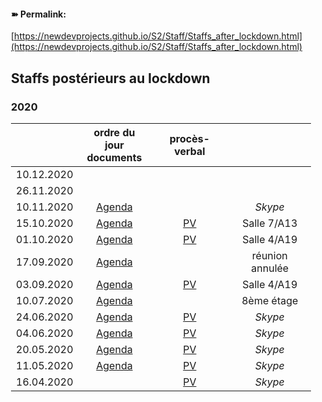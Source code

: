 <link rel="stylesheet" href="https://newdevprojects.github.io/S2/S2.css">

<style>
body {
    width: 50%;
    margin: auto;
}
</style>

#### &#10173; Permalink: 
[https://newdevprojects.github.io/S2/Staff/Staffs_after_lockdown.html](https://newdevprojects.github.io/S2/Staff/Staffs_after_lockdown.html)

## Staffs postérieurs au lockdown

### 2020

| &nbsp; | ordre du jour<br>documents | procès-verbal | &nbsp; |
| :---: | :---: | :---: | :---: |
| 10.12.2020 | &nbsp; | &nbsp; | &nbsp; |
| 26.11.2020 | &nbsp; | &nbsp; | &nbsp; |
| 10.11.2020 | [Agenda](https://newdevprojects.github.io/S2/Staff_20201110/20201110_Staff_Agenda.html) | &nbsp; | *Skype* |
| 15.10.2020 | [Agenda](https://newdevprojects.github.io/S2/Staff_20201015/20201015_Staff_Agenda.html) | [PV](https://newdevprojects.github.io/S2/Staff_20201015/20201015_Staff_PV.html) | Salle 7/A13 |
| 01.10.2020 | [Agenda](https://newdevprojects.github.io/S2/Staff_20201001/20201001_Staff_Agenda.html) | [PV](https://newdevprojects.github.io/S2/Staff_20201001/20201001_Staff_PV.html) | Salle 4/A19 |
| 17.09.2020 | [Agenda]() | &nbsp; | réunion annulée |
| 03.09.2020 | [Agenda](https://newdevprojects.github.io/S2/Staff_20200903/20200903_Staff_Agenda.html) | [PV](https://newdevprojects.github.io/S2/Staff_20200903/20200903_Staff_PV.html) | Salle 4/A19 |
| 10.07.2020 | [Agenda](https://newdevprojects.github.io/S2/Staff_20200710/20200710_Staff_Agenda.html) | &nbsp; | 8ème étage |
| 24.06.2020 | [Agenda](https://newdevprojects.github.io/S2/Staff_20200618/20200618_Staff_Agenda.html) | [PV](https://newdevprojects.github.io/S2/Staff_20200710/20200624_Staff_Agenda.html) | *Skype* |
| 04.06.2020 | [Agenda](https://newdevprojects.github.io/S2/Staff_20200604/20200604_Staff_Agenda.html) | [PV]() | *Skype* |
| 20.05.2020 | [Agenda](https://newdevprojects.github.io/S2/Staff_20200520/20200520_Staff_Agenda.html) | [PV]() | *Skype* |
| 11.05.2020 | [Agenda](https://newdevprojects.github.io/S2/Staff_20200511/20200511_Staff_Agenda.html) | [PV]() | *Skype* |
| 16.04.2020 | &nbsp; | [PV](https://newdevprojects.github.io/S2/Staff_20200511/20200416_Staff_Agenda.html) | *Skype* |

